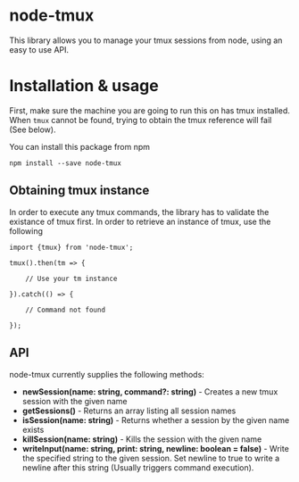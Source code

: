 # node-tmux

This library allows you to manage your tmux sessions from node, using an easy to use API. 

# Installation & usage

First, make sure the machine you are going to run this on has tmux installed. When `tmux` cannot be found, trying to obtain the tmux reference will fail (See below).

You can install this package from npm
```
npm install --save node-tmux
```

## Obtaining tmux instance

In order to execute any tmux commands, the library has to validate the existance of tmux first. In order to retrieve an instance of tmux, use the following

```
import {tmux} from 'node-tmux';

tmux().then(tm => {

	// Use your tm instance

}).catch(() => {

	// Command not found

});
```

## API

node-tmux currently supplies the following methods:

- **newSession(name: string, command?: string)** - Creates a new tmux session with the given name
- **getSessions()** - Returns an array listing all session names
- **isSession(name: string)** - Returns whether a session by the given name exists
- **killSession(name: string)** - Kills the session with the given name
- **writeInput(name: string, print: string, newline: boolean = false)** - Write the specified string to the given session. Set newline to true to write a newline after this string (Usually triggers command execution).
